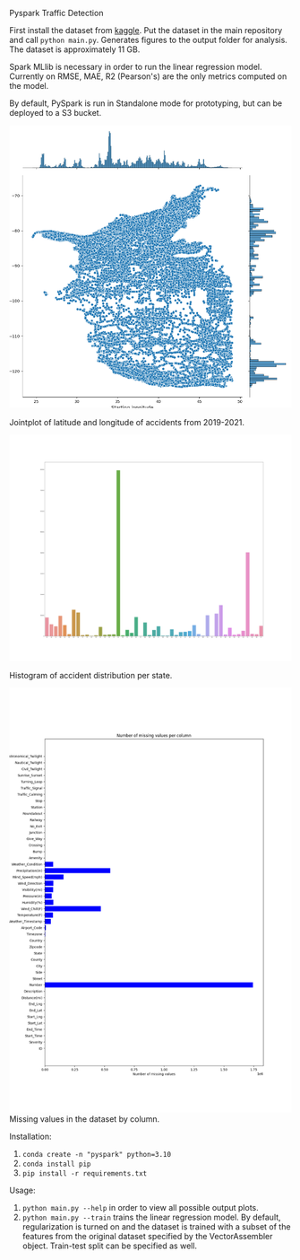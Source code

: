 Pyspark Traffic Detection

First install the dataset from [kaggle](https://www.kaggle.com/datasets/sobhanmoosavi/us-accidents?resource=download). Put the dataset in the main repository and call `python main.py`. Generates figures to the output folder for analysis. The dataset is approximately 11 GB. 

Spark MLlib is necessary in order to run the linear regression model. Currently on RMSE, MAE, R2 (Pearson's) are the only metrics computed on the model.

By default, PySpark is run in Standalone mode for prototyping, but can be deployed to a S3 bucket. 

![](outputs/jointplot.png)

Jointplot of latitude and longitude of accidents from 2019-2021.

![](outputs/histogram.png)

Histogram of accident distribution per state.

![](outputs/missing.png)
Missing values in the dataset by column.

Installation:

1. `conda create -n "pyspark" python=3.10`
2. `conda install pip`
2. `pip install -r requirements.txt`

Usage:

1. `python main.py --help` in order to view all possible output plots.
2. `python main.py --train` trains the linear regression model. By default, regularization is turned on and the dataset is trained with a subset of the features from the original dataset specified by the VectorAssembler object. Train-test split can be specified as well.